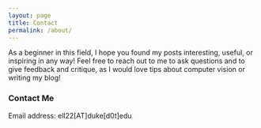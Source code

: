 ```yaml
---
layout: page
title: Contact
permalink: /about/
---
```


As a beginner in this field, I hope you found my posts interesting, useful, or inspiring in any way! 
Feel free to reach out to me to ask questions and to give feedback and critique, as I would love tips about computer vision or writing my blog!

### Contact Me

Email address: ell22[AT]duke[d0t]edu
